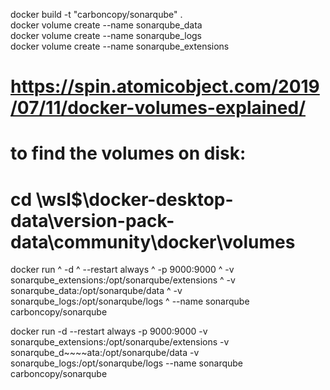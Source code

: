 docker build -t "carboncopy/sonarqube" .  
docker volume create --name sonarqube_data  
docker volume create --name sonarqube_logs  
docker volume create --name sonarqube_extensions

# https://spin.atomicobject.com/2019/07/11/docker-volumes-explained/
# to find the volumes on disk:
# cd \\wsl$\docker-desktop-data\version-pack-data\community\docker\volumes
docker run ^
  -d ^
  --restart always ^
  -p 9000:9000 ^
  -v sonarqube_extensions:/opt/sonarqube/extensions ^
  -v sonarqube_data:/opt/sonarqube/data ^
  -v sonarqube_logs:/opt/sonarqube/logs ^
  --name sonarqube
  carboncopy/sonarqube
  
docker run -d --restart always -p 9000:9000 -v sonarqube_extensions:/opt/sonarqube/extensions -v sonarqube_d~~~~ata:/opt/sonarqube/data -v sonarqube_logs:/opt/sonarqube/logs --name sonarqube carboncopy/sonarqube